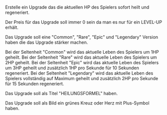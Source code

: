 Erstelle ein Upgrade das die aktuellen HP des Spielers sofort heilt und regeneriert.

Der Preis für das Upgrade soll immer 0 sein da man es nur für ein LEVEL-UP erhält.

Das Upgrade soll eine "Common", "Rare", "Epic" und "Legendary" Version haben die das Upgrade stärker machen.

Bei der Seltenheit "Common" wird das aktuelle Leben des Spielers um 1HP geheilt.
Bei der Seltenheit "Rare" wird das aktuelle Leben des Spielers um 2HP geheilt.
Bei der Seltenheit "Epic" wird das aktuelle Leben des Spielers um 3HP geheilt und zusätzlich 1HP pro Sekunde für 10 Sekunden regeneriert.
Bei der Seltenheit "Legendary" wird das aktuelle Leben des Spielers vollständig auf Maximum geheilt und zusätzlich 2HP pro Sekunde für 15 Sekunden regeneriert.

Das Upgrade soll als Titel "HEILUNGSFORMEL" haben.

Das Upgrade soll als Bild ein grünes Kreuz oder Herz mit Plus-Symbol haben.
